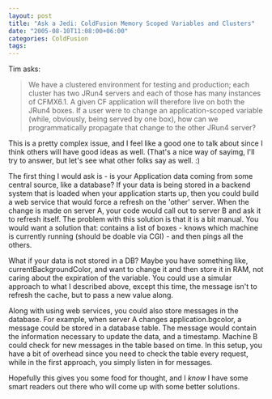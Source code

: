 ```yaml
---
layout: post
title: "Ask a Jedi: ColdFusion Memory Scoped Variables and Clusters"
date: "2005-08-10T11:08:00+06:00"
categories: ColdFusion 
tags: 
---
```


Tim asks:

<blockquote>
We have a clustered environment for testing and production; each cluster has two JRun4 servers and each of those has many instances of CFMX6.1. A given CF application will therefore live on both the JRun4 boxes. If a user were to change an application-scoped variable (while, obviously, being served by one box), how can we programmatically propagate that change to the other JRun4 server?
</blockquote>

This is a pretty complex issue, and I feel like a good one to talk about since I think others will have good ideas as well. (That's a nice way of sayimg, I'll try to answer, but let's see what other folks say as well. :)

The first thing I would ask is - is your Application data coming from some central source, like a database? If your data is being stored in a backend system that is loaded when your application starts up, then you could build a web service that would force a refresh on the 'other' server. When the change is made on server A, your code would call out to server B and ask it to refresh itself. The problem with this solution is that it is a bit manual. You would want a solution that: contains a list of boxes - knows which machine is currently running (should be doable via CGI) - and then pings all the others.

What if your data is not stored in a DB? Maybe you have something like, currentBackgroundColor, and want to change it and then store it in RAM, not caring about the expiration of the variable. You could use a simular approach to what I described above, except this time, the message isn't to refresh the cache, but to pass a new value along. 

Along with using web services, you could also store messages in the database. For example, when server A changes application.bgcolor, a message could be stored in a database table. The message would contain the information necessary to update the data, and a timestamp. Machine B could check for new messages in the table based on time. In this setup, you have a bit of overhead since you need to check the table every request, while in the first approach, you simply listen in for messages.

Hopefully this gives you some food for thought, and I <i>know</i> I have some smart readers out there who will come up with some better solutions.